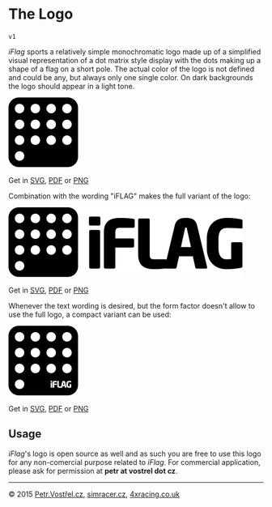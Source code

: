 The Logo
========

	v1

_iFlag_ sports a relatively simple monochromatic logo made up of a simplified visual representation of a dot matrix style display with the dots making up a shape of a flag on a short pole. The actual color of the logo is not defined and could be any, but always only one single color. On dark backgrounds the logo should appear in a light tone.

![iFlag logo](SVG/logo.svg)

Get in
[SVG](SVG/logo.svg),
[PDF](PDF/logo.pdf)
or
[PNG](PNG/logo.png)


Combination with the wording "iFLAG" makes the full variant of the logo:

![iFlag logo](SVG/logo-full.svg)

Get in
[SVG](SVG/logo-full.svg),
[PDF](PDF/logo-full.pdf)
or 
[PNG](PNG/logo-full.png)


Whenever the text wording is desired, but the form factor doesn't allow to use the full logo, a compact variant can be used:

![iFlag logo](SVG/logo-compact.svg)

Get in
[SVG](SVG/logo-compact.svg),
[PDF](PDF/logo-compact.pdf)
or 
[PNG](PNG/logo-compact.png)



Usage
-----

_iFlag_'s logo is open source as well and as such you are free to use this logo for any non-comercial purpose related to _iFlag_. For commercial application, please ask for permission at __petr at vostrel dot cz__.




---
© 2015
[Petr.Vostřel.cz](http://petr.vostrel.cz),
[simracer.cz](http://simracer.cz),
[4xracing.co.uk](http://4xracing.co.uk)
